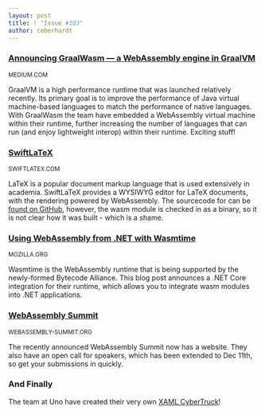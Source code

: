 ```yaml
---
layout: post
title: ! "Issue #103"
author: ceberhardt
---
```


### [Announcing GraalWasm — a WebAssembly engine in GraalVM](https://medium.com/graalvm/announcing-graalwasm-a-webassembly-engine-in-graalvm-25cd0400a7f2)

<small>MEDIUM.COM</small>

GraalVM is a high performance runtime that was launched relatively recently. Its primary goal is to improve the performance of Java virtual machine-based languages to match the performance of native languages. With GraalWasm the team have embedded a WebAssembly virtual machine within their runtime, further increasing the number of languages that can run (and enjoy lightweight interop) within their runtime. Exciting stuff!
 
### [SwiftLaTeX](https://www.swiftlatex.com/ide/ide.html?pid=swiftlatex_foo&share_id=&share=false)

<small>SWIFTLATEX.COM</small>

LaTeX is a popular document markup language that is used extensively in academia. SwiftLaTeX provides a WYSIWYG editor for LaTeX documents, with the rendering powered by WebAssembly. The sourcecode for can be [found on GitHub](https://github.com/SwiftLaTeX/SwiftLaTeX), however, the wasm module is checked in as a binary, so it is not clear how it was built - which is a shame.

### [Using WebAssembly from .NET with Wasmtime](https://hacks.mozilla.org/2019/12/using-webassembly-from-dotnet-with-wasmtime/)

<small>MOZILLA.ORG</small>

Wasmtime is the WebAssembly runtime that is being supported by the newly-formed Bytecode Alliance. This blog post announces a .NET Core integration for their runtime, which allows you to integrate wasm modules into .NET applications.

### [WebAssembly Summit](https://webassembly-summit.org/)

<small>WEBASSEMBLY-SUMMIT.ORG</small>

The recently announced WebAssembly Summit now has a website. They also have an open call for speakers, which has been extended to Dec 11th, so get your submissions in quickly.

### And Finally

The team at Uno have created their very own [XAML CyberTruck](https://platform.uno/cybertruck-in-xaml-and-running-cross-platform-with-webassembly/)!